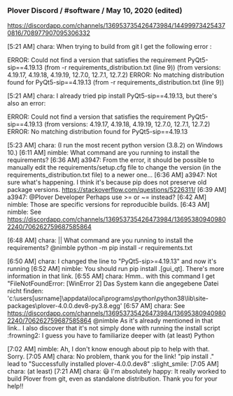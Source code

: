 ### Plover Discord / #software / May 10, 2020 (edited)

https://discordapp.com/channels/136953735426473984/144999734254370816/708977907095306332

[5:21 AM] chara: When trying to build from git I get the following error :

ERROR: Could not find a version that satisfies the requirement PyQt5-sip==4.19.13 (from -r requirements_distribution.txt (line 9)) (from versions: 4.19.17, 4.19.18, 4.19.19, 12.7.0, 12.7.1, 12.7.2)
ERROR: No matching distribution found for PyQt5-sip==4.19.13 (from -r requirements_distribution.txt (line 9))

[5:21 AM] chara: I already tried pip install PyQt5-sip==4.19.13, but there's also an error: 

ERROR: Could not find a version that satisfies the requirement PyQt5-sip==4.19.13 (from versions: 4.19.17, 4.19.18, 4.19.19, 12.7.0, 12.7.1, 12.7.2)
ERROR: No matching distribution found for PyQt5-sip==4.19.13

[5:23 AM] chara: (I run the most recent python version (3.8.2) on Windows 10.)
[6:11 AM] nimble: What command are you running to install the requirements?
[6:36 AM] a3947: From the error, it should be possible to manually edit the requirements/setup.cfg file to change the version (in the requirements_distribution.txt file) to a newer one...
[6:36 AM] a3947: Not sure what's happening. I think it's because pip does not preserve old package versions. https://stackoverflow.com/questions/5226311/
[6:39 AM] a3947: @Plover Developer Perhaps use >= or ~= instead?
[6:42 AM] nimble: Those are specific versions for reproducible builds.
[6:43 AM] nimble: See https://discordapp.com/channels/136953735426473984/136953809409802240/706262759687585864

[6:48 AM] chara: || What command are you running to install the requirements?
@nimble python -m pip install -r requirements.txt

[6:50 AM] chara: I changed the line to "PyQt5-sip>=4.19.13" and now it's running
[6:52 AM] nimble: You should run pip install .[gui_qt]. There's more information in that link.
[6:55 AM] chara: Hmm.. with this command I get "FileNotFoundError: [WinError 2] Das System kann die angegebene Datei nicht finden: 'c:\users\[usrname]\appdata\local\programs\python\python38\lib\site-packages\plover-4.0.0.dev8-py3.8.egg'
[6:57 AM] chara:
See https://discordapp.com/channels/136953735426473984/136953809409802240/706262759687585864
@nimble As it's already mentioned in that link.. I also discover that it's not simply done with running the install script :frowning2: I guess you have to familiarize deeper with (at least) Python

[7:02 AM] nimble: Ah, I don't know enough about pip to help with that. Sorry.
[7:05 AM] chara: No problem, thank you for the link! 
    "pip install ." lead to "Successfully installed plover-4.0.0.dev8" :slight_smile:
[7:05 AM] chara: (at least)
[7:21 AM] chara: :smiley: I'm absolutely happy: It really worked to build Plover from git, even as standalone distribution.
Thank you for your help!!

